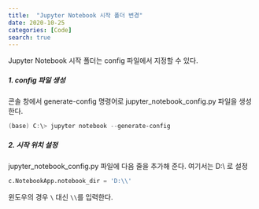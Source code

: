 ```yaml
---
title:  "Jupyter Notebook 시작 폴더 변경"
date: 2020-10-25
categories: [Code]
search: true
---
```

Jupyter Notebook 시작 폴더는 config 파일에서 지정할 수 있다.

##### 1. config 파일 생성
콘솔 창에서 generate-config 명령어로 jupyter_notebook_config.py 파일을 생성한다.
```powershell
(base) C:\> jupyter notebook --generate-config
```
##### 2. 시작 위치 설정
jupyter_notebook_config.py 파일에 다음 줄을 추가해 준다. 여기서는 D:\ 로 설정
```python
c.NotebookApp.notebook_dir = 'D:\\'
```
윈도우의 경우 `\` 대신 `\\`를 입력한다.